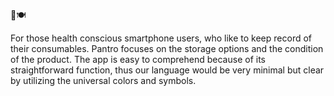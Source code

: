 👖🍽


For those health conscious smartphone users, who like to keep record of their consumables. Pantro focuses on the storage options and the condition of the product.
The app is easy to comprehend because of its straightforward function, thus our language would be very minimal but clear by utilizing the universal colors and symbols.
